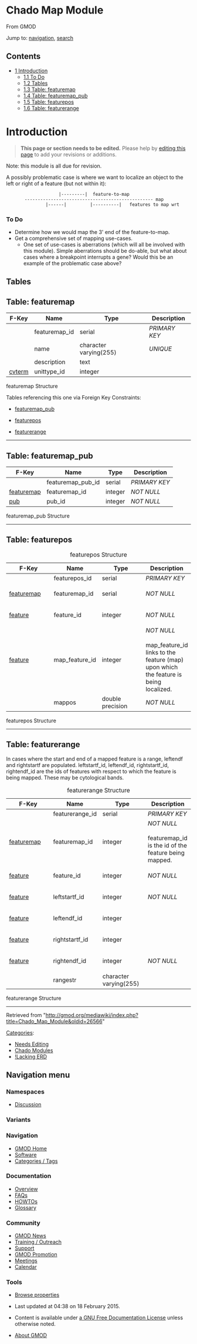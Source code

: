 









<span id="top"></span>







# <span dir="auto">Chado Map Module</span>





From GMOD









Jump to: [navigation](#mw-navigation), [search](#p-search)









## Contents



- [<span class="tocnumber">1</span>
  <span class="toctext">Introduction</span>](#Introduction)
  - [<span class="tocnumber">1.1</span> <span class="toctext">To
    Do</span>](#To_Do)
  - [<span class="tocnumber">1.2</span>
    <span class="toctext">Tables</span>](#Tables)
  - [<span class="tocnumber">1.3</span> <span class="toctext">Table:
    featuremap</span>](#Table:_featuremap)
  - [<span class="tocnumber">1.4</span> <span class="toctext">Table:
    featuremap_pub</span>](#Table:_featuremap_pub)
  - [<span class="tocnumber">1.5</span> <span class="toctext">Table:
    featurepos</span>](#Table:_featurepos)
  - [<span class="tocnumber">1.6</span> <span class="toctext">Table:
    featurerange</span>](#Table:_featurerange)



# <span id="Introduction" class="mw-headline">Introduction</span>

> **This page or section needs to be edited.**
> <span class="small">Please help by <span class="plainlinks"><a
> href="http://gmod.org/mediawiki/index.php?title=Chado_Map_Module&amp;action=edit"
> class="external text" rel="nofollow">editing this page</a></span> to
> add your revisions or additions.</span>

Note: this module is all due for revision.

A possibly problematic case is where we want to localize an object to
the left or right of a feature (but not within it):

  

                        |---------|  feature-to-map
           ------------------------------------------------- map
                   |------|         |----------|   features to map wrt

  

### <span id="To_Do" class="mw-headline">To Do</span>

- Determine how we would map the 3' end of the feature-to-map.
- Get a comprehensive set of mapping use-cases.
  - One set of use-cases is aberrations (which will all be involved with
    this module). Simple aberrations should be do-able, but what about
    cases where a breakpoint interrupts a gene? Would this be an example
    of the problematic case above?

  

## <span id="Tables" class="mw-headline">Tables</span>

## <span id="Table:_featuremap" class="mw-headline">Table: featuremap</span>

| F-Key | Name | Type | Description |
|----|----|----|----|
|  | featuremap_id | serial | *PRIMARY KEY* |
|  | name | character varying(255) | *UNIQUE* |
|  | description | text |  |
| [cvterm](Chado_Tables#Table:_cvterm "Chado Tables") | unittype_id | integer |  |

featuremap Structure

Tables referencing this one via Foreign Key Constraints:

- [featuremap_pub](Chado_Tables#Table:_featuremap_pub "Chado Tables")

<!-- -->

- [featurepos](Chado_Tables#Table:_featurepos "Chado Tables")

<!-- -->

- [featurerange](Chado_Tables#Table:_featurerange "Chado Tables")

------------------------------------------------------------------------

  

## <span id="Table:_featuremap_pub" class="mw-headline">Table: featuremap_pub</span>

| F-Key | Name | Type | Description |
|----|----|----|----|
|  | featuremap_pub_id | serial | *PRIMARY KEY* |
| [featuremap](Chado_Tables#Table:_featuremap "Chado Tables") | featuremap_id | integer | *NOT NULL* |
| [pub](Chado_Tables#Table:_pub "Chado Tables") | pub_id | integer | *NOT NULL* |

featuremap_pub Structure

------------------------------------------------------------------------

  

## <span id="Table:_featurepos" class="mw-headline">Table: featurepos</span>

<table data-border="1" data-cellpadding="3">
<caption>featurepos Structure</caption>
<colgroup>
<col style="width: 25%" />
<col style="width: 25%" />
<col style="width: 25%" />
<col style="width: 25%" />
</colgroup>
<thead>
<tr class="header">
<th>F-Key</th>
<th>Name</th>
<th>Type</th>
<th>Description</th>
</tr>
</thead>
<tbody>
<tr class="odd tr0">
<td></td>
<td>featurepos_id</td>
<td>serial</td>
<td><em>PRIMARY KEY</em></td>
</tr>
<tr class="even tr1">
<td><p><a href="Chado_Tables#Table:_featuremap"
title="Chado Tables">featuremap</a></p></td>
<td>featuremap_id</td>
<td>serial</td>
<td><em>NOT NULL</em></td>
</tr>
<tr class="odd tr0">
<td><p><a href="Chado_Tables#Table:_feature"
title="Chado Tables">feature</a></p></td>
<td>feature_id</td>
<td>integer</td>
<td><em>NOT NULL</em></td>
</tr>
<tr class="even tr1">
<td><p><a href="Chado_Tables#Table:_feature"
title="Chado Tables">feature</a></p></td>
<td>map_feature_id</td>
<td>integer</td>
<td><em>NOT NULL</em><br />
<br />
map_feature_id links to the feature (map) upon which the feature is
being localized.</td>
</tr>
<tr class="odd tr0">
<td></td>
<td>mappos</td>
<td>double precision</td>
<td><em>NOT NULL</em></td>
</tr>
</tbody>
</table>

featurepos Structure

------------------------------------------------------------------------

  

## <span id="Table:_featurerange" class="mw-headline">Table: featurerange</span>

In cases where the start and end of a mapped feature is a range,
leftendf and rightstartf are populated. leftstartf_id, leftendf_id,
rightstartf_id, rightendf_id are the ids of features with respect to
which the feature is being mapped. These may be cytological bands.

<table data-border="1" data-cellpadding="3">
<caption>featurerange Structure</caption>
<colgroup>
<col style="width: 25%" />
<col style="width: 25%" />
<col style="width: 25%" />
<col style="width: 25%" />
</colgroup>
<thead>
<tr class="header">
<th>F-Key</th>
<th>Name</th>
<th>Type</th>
<th>Description</th>
</tr>
</thead>
<tbody>
<tr class="odd tr0">
<td></td>
<td>featurerange_id</td>
<td>serial</td>
<td><em>PRIMARY KEY</em></td>
</tr>
<tr class="even tr1">
<td><p><a href="Chado_Tables#Table:_featuremap"
title="Chado Tables">featuremap</a></p></td>
<td>featuremap_id</td>
<td>integer</td>
<td><em>NOT NULL</em><br />
<br />
featuremap_id is the id of the feature being mapped.</td>
</tr>
<tr class="odd tr0">
<td><p><a href="Chado_Tables#Table:_feature"
title="Chado Tables">feature</a></p></td>
<td>feature_id</td>
<td>integer</td>
<td><em>NOT NULL</em></td>
</tr>
<tr class="even tr1">
<td><p><a href="Chado_Tables#Table:_feature"
title="Chado Tables">feature</a></p></td>
<td>leftstartf_id</td>
<td>integer</td>
<td><em>NOT NULL</em></td>
</tr>
<tr class="odd tr0">
<td><p><a href="Chado_Tables#Table:_feature"
title="Chado Tables">feature</a></p></td>
<td>leftendf_id</td>
<td>integer</td>
<td><em></em></td>
</tr>
<tr class="even tr1">
<td><p><a href="Chado_Tables#Table:_feature"
title="Chado Tables">feature</a></p></td>
<td>rightstartf_id</td>
<td>integer</td>
<td><em></em></td>
</tr>
<tr class="odd tr0">
<td><p><a href="Chado_Tables#Table:_feature"
title="Chado Tables">feature</a></p></td>
<td>rightendf_id</td>
<td>integer</td>
<td><em>NOT NULL</em></td>
</tr>
<tr class="even tr1">
<td></td>
<td>rangestr</td>
<td>character varying(255)</td>
<td><em></em></td>
</tr>
</tbody>
</table>

featurerange Structure

------------------------------------------------------------------------





Retrieved from
"<http://gmod.org/mediawiki/index.php?title=Chado_Map_Module&oldid=26566>"







[Categories](Special%3ACategories "Special%3ACategories"):

- [Needs Editing](Category%3ANeeds_Editing "Category%3ANeeds Editing")
- [Chado Modules](Category%3AChado_Modules "Category%3AChado Modules")
- [!Lacking ERD](Category%3A!Lacking_ERD "Category%3A!Lacking ERD")















## Navigation menu









### Namespaces


- <span id="ca-talk"><a
  href="http://gmod.org/mediawiki/index.php?title=Talk:Chado_Map_Module&amp;action=edit&amp;redlink=1"
  accesskey="t"
  title="Discussion about the content page [t]">Discussion</a></span>





### 

### Variants[](#)























<a href="Main_Page"
style="background-image: url(../images/GMOD-cogs.png);"
title="Visit the main page"></a>





### Navigation



- <span id="n-GMOD-Home">[GMOD Home](Main_Page)</span>
- <span id="n-Software">[Software](GMOD_Components)</span>
- <span id="n-Categories-.2F-Tags">[Categories /
  Tags](Categories)</span>







### Documentation



- <span id="n-Overview">[Overview](Overview)</span>
- <span id="n-FAQs">[FAQs](Category%3AFAQ)</span>
- <span id="n-HOWTOs">[HOWTOs](Category%3AHOWTO)</span>
- <span id="n-Glossary">[Glossary](Glossary)</span>







### Community



- <span id="n-GMOD-News">[GMOD News](GMOD_News)</span>
- <span id="n-Training-.2F-Outreach">[Training /
  Outreach](Training_and_Outreach)</span>
- <span id="n-Support">[Support](Support)</span>
- <span id="n-GMOD-Promotion">[GMOD Promotion](GMOD_Promotion)</span>
- <span id="n-Meetings">[Meetings](Meetings)</span>
- <span id="n-Calendar">[Calendar](Calendar)</span>







### Tools




- <span id="t-smwbrowselink"><a href="Special%3ABrowse/Chado_Map_Module" rel="smw-browse">Browse
  properties</a></span>












- <span id="footer-info-lastmod">Last updated at 04:38 on 18 February
  2015.</span>
<!-- - <span id="footer-info-viewcount">52,095 page views.</span> -->
- <span id="footer-info-copyright">Content is available under
  <a href="http://www.gnu.org/licenses/fdl-1.3.html" class="external"
  rel="nofollow">a GNU Free Documentation License</a> unless otherwise
  noted.</span>

<!-- -->

- <span id="footer-places-about">[About
  GMOD](GMOD%3AAbout "GMOD%3AAbout")</span>

<!-- -->







